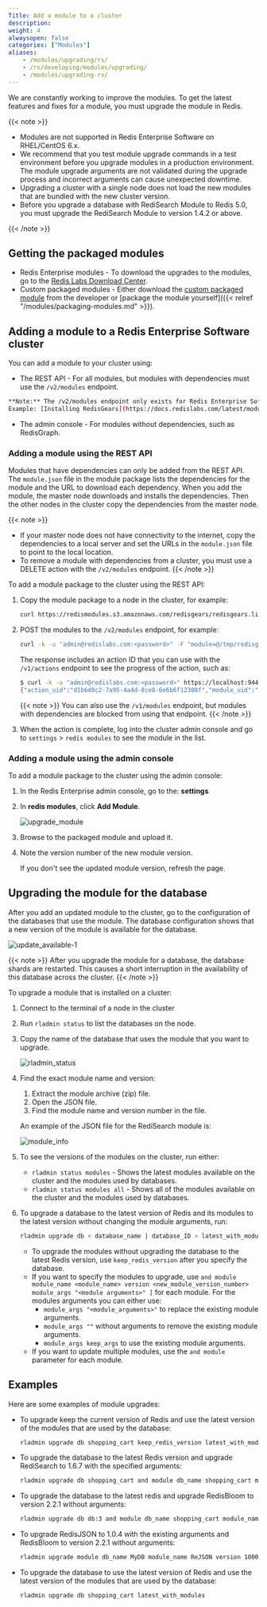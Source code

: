 ```yaml
---
Title: Add a module to a cluster
description:
weight: 4
alwaysopen: false
categories: ["Modules"]
aliases:
    - /modules/upgrading/rs/
    - /rs/developing/modules/upgrading/
    - /modules/upgrading-rs/
---
```

We are constantly working to improve the modules.
To get the latest features and fixes for a module, you must upgrade the module in Redis.

{{< note >}}

- Modules are not supported in Redis Enterprise Software on RHEL/CentOS 6.x.
- We recommend that you test module upgrade commands in a test environment before you upgrade modules in a production environment. The module upgrade arguments are not validated during the upgrade process and incorrect arguments can cause unexpected downtime.
- Upgrading a cluster with a single node does not load the new modules that are bundled with the new cluster version.
- Before you upgrade a database with RediSearch Module to Redis 5.0, you must upgrade the RediSearch Module to version 1.4.2 or above.

{{< /note >}}

## Getting the packaged modules

- Redis Enterprise modules - To download the upgrades to the modules,
    go to the [Redis Labs Download Center](https://redislabs.com/download-center/modules/).
- Custom packaged modules - Either download the [custom packaged module](https://redislabs.com/community/redis-modules-hub/) from the developer or [package the module yourself]({{< relref "/modules/packaging-modules.md" >}}).

## Adding a module to a Redis Enterprise Software cluster

You can add a module to your cluster using:

- The REST API - For all modules, but modules with dependencies must use the `/v2/modules` endpoint.

```sh
**Note:** The /v2/modules endpoint only exists for Redis Enterprise Software v6.0.12 and above. If you are on an older version, you must perform a manual installation of the module and its dependencies 
Example: [Installing RedisGears](https://docs.redislabs.com/latest/modules/redisgears/installing-redisgears/)
```

- The admin console - For modules without dependencies, such as RedisGraph.

### Adding a module using the REST API

Modules that have dependencies can only be added from the REST API.
The `module.json` file in the module package lists the dependencies for the module and the URL to download each dependency.
When you add the module, the master node downloads and installs the dependencies.
Then the other nodes in the cluster copy the dependencies from the master node.

{{< note >}}
- If your master node does not have connectivity to the internet, copy the dependencies to a local server and set the URLs in the `module.json` file to point to the local location.
- To remove a module with dependencies from a cluster, you must use a DELETE action with the `/v2/modules` endpoint.
{{< /note >}}

To add a module package to the cluster using the REST API:

1. Copy the module package to a node in the cluster, for example:

    ```sh
    curl https://redismodules.s3.amazonaws.com/redisgears/redisgears.linux-bionic-x64.1.0.3.zip -o /tmp/redisgears.linux-bionic-x64.1.0.3.zip
    ```

1. POST the modules to the `/v2/modules` endpoint, for example:

    ```sh
    curl -k -u "admin@redislabs.com:<password>" -F "module=@/tmp/redisgears.linux-bionic-x64.1.0.3.zip" https://localhost:9443/v2/modules
    ```

    The response includes an action ID that you can use with the `/v1/actions` endpoint to see the progress of the action, such as:

    ```sh
    $ curl -k -u "admin@redislabs.com:<password>" https://localhost:9443/v1/actions/d1b6d8c2-7a95-4a4d-8ce8-6e6b6f12308f
    {"action_uid":"d1b6d8c2-7a95-4a4d-8ce8-6e6b6f12308f","module_uid":"9f52147d8036b08903ca3a8bca87da00","name":"module_installation","progress":"100","status":"completed","task_id":"d1b6d8c2-7a95-4a4d-8ce8-6e6b6f12308f"}
    ```

    {{< note >}}
You can also use the `/v1/modules` endpoint, but modules with dependencies are blocked from using that endpoint.
    {{< /note >}}

1. When the action is complete, log into the cluster admin console and go to `settings` > `redis modules` to see the module in the list.

### Adding a module using the admin console

To add a module package to the cluster using the admin console:

1. In the Redis Enterprise admin console, go to the: **settings**
1. In **redis modules**, click **Add Module**.

    ![upgrade_module](/images/rs/upgrade_module.png)

1. Browse to the packaged module and upload it.
1. Note the version number of the new module version.

    If you don't see the updated module version, refresh the page.

## Upgrading the module for the database

After you add an updated module to the cluster, go to the configuration of the databases that use the module.
The database configuration shows that a new version of the module is available for the database.

![update_available-1](/images/rs/update_available.png?width=1346&height=1600)

{{< note >}}
After you upgrade the module for a database, the database shards are restarted.
This causes a short interruption in the availability of this database across the cluster.
{{< /note >}}

To upgrade a module that is installed on a cluster:

1. Connect to the terminal of a node in the cluster
1. Run `rladmin status` to list the databases on the node.
1. Copy the name of the database that uses the module that you want to upgrade.

    ![rladmin_status](/images/rs/rladmin_status.png)

1. Find the exact module name and version:

    1. Extract the module archive (zip) file.
    1. Open the JSON file.
    1. Find the module name and version number in the file.

    An example of the JSON file for the RediSearch module is:

    ![module_info](/images/rs/module_info.png)

1. To see the versions of the modules on the cluster, run either:

    - `rladmin status modules` - Shows the latest modules available on the cluster
        and the modules used by databases.
    - `rladmin status modules all` - Shows all of the modules available on the cluster
        and the modules used by databases.

1. To upgrade a database to the latest version of Redis
    and its modules to the latest version without changing the module arguments, run:

    ```sh
    rladmin upgrade db < database_name | database_ID > latest_with_modules
    ```

    - To upgrade the modules without upgrading the database to the latest Redis version, use `keep_redis_version` after you specify the database.
    - If you want to specify the modules to upgrade, use `and module module_name <module_name> version <new_module_version_number> module_args "<module arguments>" ]` for each module.
        For the modules arguments you can either use:
        - `module_args "<module_arguments>"` to replace the existing module arguments.
        - `module_args ""` without arguments to remove the existing module arguments.
        - `module_args keep_args` to use the existing module arguments.
    - If you want to update multiple modules, use the `and module` parameter for each module.

## Examples

Here are some examples of module upgrades:

- To upgrade keep the current version of Redis and use the latest version of the modules that are used by the database:

    ```sh
    rladmin upgrade db shopping_cart keep_redis_version latest_with_modules
    ```

- To upgrade the database to the latest Redis version and upgrade RediSearch to 1.6.7 with the specified arguments:

    ```sh
    rladmin upgrade db shopping_cart and module db_name shopping_cart module_name ft version 10607 module_args "PARTITIONS AUTO"
    ```

- To upgrade the database to the latest redis and upgrade RedisBloom to version 2.2.1 without arguments:

    ```sh
    rladmin upgrade db db:3 and module db_name shopping_cart module_name bf version 20201 module_args ""
    ```

- To upgrade RedisJSON to 1.0.4 with the existing arguments and RedisBloom to version 2.2.1 without arguments:

    ```sh
    rladmin upgrade module db_name MyDB module_name ReJSON version 10004 module_args keep_args and module db_name MyDB module_name bf version 20201 module_args ""
    ```

- To upgrade the database to use the latest version of Redis and use the latest version of the modules that are used by the database:

    ```sh
    rladmin upgrade db shopping_cart latest_with_modules
    ```

